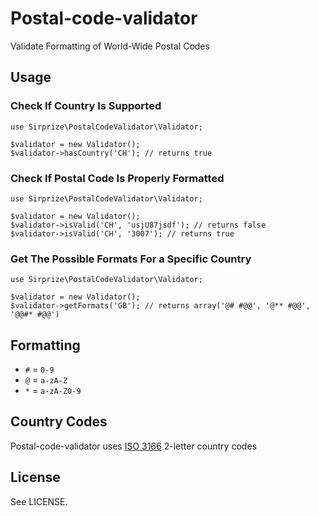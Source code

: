 # Postal-code-validator

Validate Formatting of World-Wide Postal Codes

## Usage

### Check If Country Is Supported

    use Sirprize\PostalCodeValidator\Validator;
    
    $validator = new Validator();
    $validator->hasCountry('CH'); // returns true

### Check If Postal Code Is Properly Formatted

    use Sirprize\PostalCodeValidator\Validator;
    
    $validator = new Validator();
    $validator->isValid('CH', 'usjU87jsdf'); // returns false
    $validator->isValid('CH', '3007'); // returns true

### Get The Possible Formats For a Specific Country

    use Sirprize\PostalCodeValidator\Validator;
    
    $validator = new Validator();
    $validator->getFormats('GB'); // returns array('@# #@@', '@** #@@', '@@#* #@@')

## Formatting

+ `#` = `0-9`
+ `@` = `a-zA-Z`
+ `*` = `a-zA-Z0-9`

## Country Codes

Postal-code-validator uses [ISO 3166](https://en.wikipedia.org/wiki/ISO_3166) 2-letter country codes

## License

See LICENSE.
